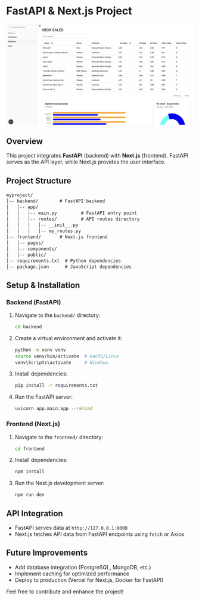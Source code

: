 # FastAPI & Next.js Project
![dashboard](frontend/public/thumbnail.png)
## Overview
This project integrates **FastAPI** (backend) with **Next.js** (frontend). FastAPI serves as the API layer, while Next.js provides the user interface.

## Project Structure
```
myproject/
│-- backend/        # FastAPI backend
│   │-- app/
│   │   │-- main.py         # FastAPI entry point
│   │   │-- routes/         # API routes directory
│   │   │   │-- __init__.py
│   │   │   │-- my_routes.py
│-- frontend/       # Next.js frontend
│   │-- pages/
│   │-- components/
│   │-- public/
│-- requirements.txt  # Python dependencies
│-- package.json      # JavaScript dependencies
```

## Setup & Installation
### Backend (FastAPI)
1. Navigate to the `backend/` directory:
   ```sh
   cd backend
   ```
2. Create a virtual environment and activate it:
   ```sh
   python -m venv venv
   source venv/bin/activate  # macOS/Linux
   venv\Scripts\activate     # Windows
   ```
3. Install dependencies:
   ```sh
   pip install -r requirements.txt
   ```
4. Run the FastAPI server:
   ```sh
   uvicorn app.main:app --reload
   ```

### Frontend (Next.js)
1. Navigate to the `frontend/` directory:
   ```sh
   cd frontend
   ```
2. Install dependencies:
   ```sh
   npm install
   ```
3. Run the Next.js development server:
   ```sh
   npm run dev
   ```

## API Integration
- FastAPI serves data at `http://127.0.0.1:8000`
- Next.js fetches API data from FastAPI endpoints using `fetch` or Axios

## Future Improvements
- Add database integration (PostgreSQL, MongoDB, etc.)
- Implement caching for optimized performance
- Deploy to production (Vercel for Next.js, Docker for FastAPI)

Feel free to contribute and enhance the project!